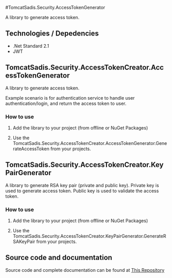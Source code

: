 ﻿#TomcatSadis.Security.AccessTokenGenerator

A library to generate access token. 

## Technologies / Depedencies
- .Net Standard 2.1
- JWT

## TomcatSadis.Security.AccessTokenCreator.AccessTokenGenerator 
A library to generate access token. 

Example scenario is for authentication service to handle user authentication/login, and return the access token to user.

### How to use
1. Add the library to your project (from offline or NuGet Packages)

2. Use the TomcatSadis.Security.AccessTokenCreator.AccessTokenGenerator.GenerateAccessToken from your projects.

## TomcatSadis.Security.AccessTokenCreator.KeyPairGenerator 
A library to generate RSA key pair (private and public key).
Private key is used to generate access token. 
Public key is used to validate the access token. 

### How to use
1. Add the library to your project (from offline or NuGet Packages)

2. Use the TomcatSadis.Security.AccessTokenCreator.KeyPairGenerator.GenerateRSAKeyPair from your projects.

## Source code and documentation
Source code and complete documentation can be found at
[This Repository](https://dev.azure.com/TomcatSadisLab/TomcatSadisPackage/_git/AccessTokenHandler)